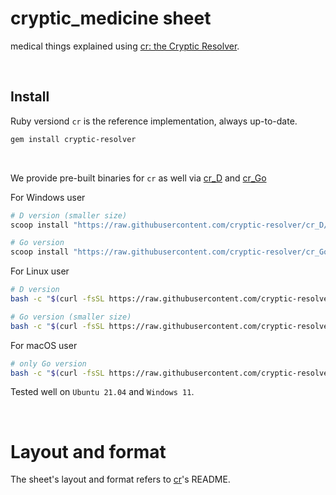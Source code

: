 # cryptic_medicine sheet
medical things explained using [cr: the Cryptic Resolver](https://github.com/cryptic-resolver/cr).

<br>

## Install

Ruby versiond `cr` is the reference implementation, always up-to-date.
```bash
gem install cryptic-resolver
```

<br>

We provide pre-built binaries for `cr` as well via [cr_D] and [cr_Go]

For Windows user
```powershell
# D version (smaller size)
scoop install "https://raw.githubusercontent.com/cryptic-resolver/cr_D/main/install/cryptic-resolver.json"

# Go version
scoop install "https://raw.githubusercontent.com/cryptic-resolver/cr_Go/main/install/cryptic-resolver.json"
```


For Linux user
```bash
# D version
bash -c "$(curl -fsSL https://raw.githubusercontent.com/cryptic-resolver/cr_D/main/install/i.sh)"

# Go version (smaller size)
bash -c "$(curl -fsSL https://raw.githubusercontent.com/cryptic-resolver/cr_Go/main/install/i.sh)"
```


For macOS user
```bash
# only Go version
bash -c "$(curl -fsSL https://raw.githubusercontent.com/cryptic-resolver/cr_Go/master/install/i.sh)"

```

Tested well on `Ubuntu 21.04` and `Windows 11`.

<br>


# Layout and format

The sheet's layout and format refers to [cr]'s README.


[cr]: https://github.com/cryptic-resolver/cr
[cr_Go]: https://github.com/cryptic-resolver/cr_Go
[cr_D]: https://github.com/cryptic-resolver/cr_D
